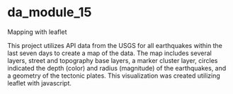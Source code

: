 # da_module_15
Mapping with leaflet

This project utilizes API data from the USGS for all earthquakes within the last seven days to create a map of the data. The map includes several layers, street and topography base layers, a marker cluster layer, circles indicated the depth (color) and radius (magnitude) of the earthquakes, and a geometry of the tectonic plates. This visualization was created utilizing leaflet with javascript. 
